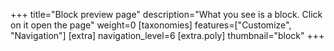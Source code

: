 +++
title="Block preview page"
description="What you see is a block. Click on it open the page"
weight=0
[taxonomies]
features=["Customize", "Navigation"]
[extra]
navigation_level=6
[extra.poly]
thumbnail="block"
+++

